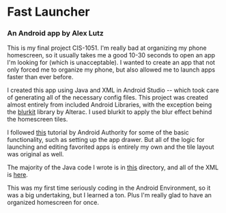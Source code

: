 # Fast Launcher
### An Android app by Alex Lutz

This is my final project CIS-1051.
I'm really bad at organizing my phone homescreen, so it usually takes me a good 10-30 seconds to open an app I'm looking for (which is unacceptable).
I wanted to create an app that not only forced me to organize my phone, but also allowed me to launch apps faster than ever before.

I created this app using Java and XML in Android Studio -- which took care of generating all of the necessary config files.
This project was created almost entirely from included Android Libraries, with the exception being the [blurkit](https://github.com/CameraKit/blurkit-android/blob/master/blurkit/src/main/java/io/alterac/blurkit/BlurKit.java) library by Alterac. I used blurkit to apply the blur effect behind the homescreen tiles.

I followed [this](https://www.androidauthority.com/make-a-custom-android-launcher-837342-837342/) tutorial by Android Authority for some of the basic functionality, such as setting up the app drawer. But all of the logic for launching and editing favorited apps is entirely my own and the tile layout was original as well.

The majority of the Java code I wrote is in [this](/app/src/main/java/com/example/launchertest1) directory, and all of the XML is [here](/app/src/main/res/layout).

This was my first time seriously coding in the Android Environment, so it was a big undertaking, but I learned a ton. Plus I'm really glad to have an organized homescreen for once.


